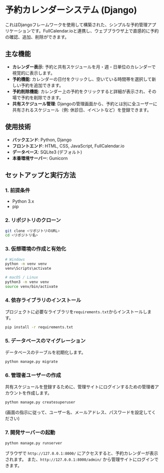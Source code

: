 # 予約カレンダーシステム (Django)

これはDjangoフレームワークを使用して構築された、シンプルな予約管理アプリケーションです。FullCalendar.ioと連携し、ウェブブラウザ上で直感的に予約の確認、追加、削除ができます。

## 主な機能

  * **カレンダー表示**: 予約と共有スケジュールを月・週・日単位のカレンダーで視覚的に表示します。
  * **予約機能**: カレンダーの日付をクリックし、空いている時間帯を選択して新しい予約を追加できます。
  * **予約削除機能**: カレンダー上の予約をクリックすると詳細が表示され、その場で予約を削除できます。
  * **共有スケジュール管理**: Djangoの管理画面から、予約とは別に全ユーザーに共有されるスケジュール（例: 休診日、イベントなど）を登録できます。

## 使用技術

  * **バックエンド**: Python, Django
  * **フロントエンド**: HTML, CSS, JavaScript, FullCalendar.io
  * **データベース**: SQLite3 (デフォルト)
  * **本番環境サーバー**: Gunicorn

## セットアップと実行方法

### 1\. 前提条件

  * Python 3.x
  * pip

### 2\. リポジトリのクローン

```bash
git clone <リポジトリのURL>
cd <リポジトリ名>
```

### 3\. 仮想環境の作成と有効化

```bash
# Windows
python -m venv venv
venv\Scripts\activate

# macOS / Linux
python3 -m venv venv
source venv/bin/activate
```

### 4\. 依存ライブラリのインストール

プロジェクトに必要なライブラリを`requirements.txt`からインストールします。

```bash
pip install -r requirements.txt
```

### 5\. データベースのマイグレーション

データベースのテーブルを初期化します。

```bash
python manage.py migrate
```

### 6\. 管理者ユーザーの作成

共有スケジュールを登録するために、管理サイトにログインするための管理者アカウントを作成します。

```bash
python manage.py createsuperuser
```

(画面の指示に従って、ユーザー名、メールアドレス、パスワードを設定してください)

### 7\. 開発サーバーの起動

```bash
python manage.py runserver
```

ブラウザで `http://127.0.0.1:8000/` にアクセスすると、予約カレンダーが表示されます。
また、`http://127.0.0.1:8000/admin/` から管理サイトにログインできます。
